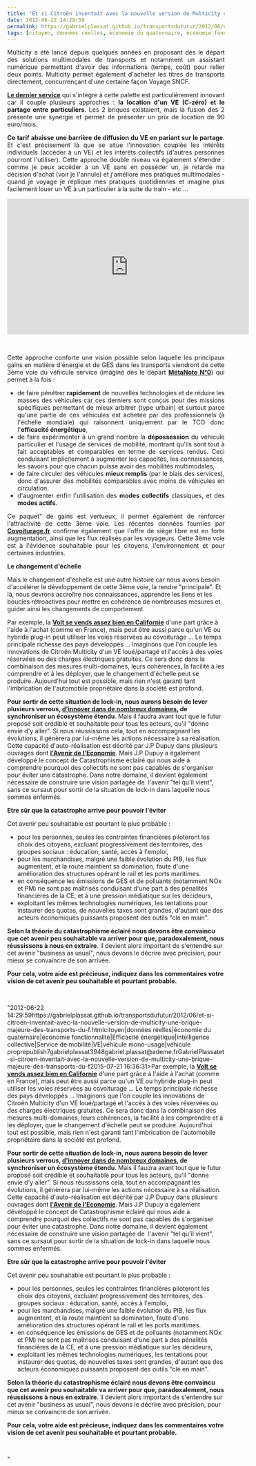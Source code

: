 ```yaml
---
title: "Et si Citroën inventait avec la nouvelle version de Multicity une brique majeure des Transports du Futur ?"
date: 2012-06-22 14:29:59
permalink: https://gabrielplassat.github.io/transportsdufutur/2012/06/et-si-citroen-inventait-avec-la-nouvelle-version-de-multicity-une-brique-majeure-des-transports-du-f.html
tags: [citoyen, données réelles, économie du quaternaire, économie fonctionnalité, Efficacité énergétique, intelligence collective, Service de mobilité, VE, véhicule mono-usage, véhicule propre]
---
```


<p style="text-align: justify;">Multicity a été lancé depuis quelques années en proposant dès le départ des solutions multimodales de transports et notamment un assistant numérique permettant d'avoir des informations (temps, coût) pour relier deux points. Multicity permet également d'acheter les titres de transports directement, concurrençant d'une certaine façon Voyage SNCF. </p> <p style="text-align: justify;"><a href="http://www.multicity.citroen.fr/voiture-mobilite/location-voiture-electrique-autrement/" target="_blank"><strong>Le dernier service</strong></a> qui s'intègre à cette palette est particulièrement innovant car il couple plusieurs approches : <strong>la location d'un VE (C-zéro) et le partage entre particuliers</strong>. Les 2 briques existaient, mais la fusion des 2 présente une synergie et permet de présenter un prix de location de 90 euro/mois.</p> <p style="text-align: justify;"><strong>Ce tarif abaisse une barrière de diffusion du VE en pariant sur le partage</strong>. Et c'est précisement là que se situe l'innovation couplée les intérêts individuels (accéder à un VE) et les intérêts collectifs (d'autres personnes pourront l'utiliser). Cette approche double niveau va également s'étendre : comme je peux accéder à un VE sans en posséder un, je retarde ma décision d'achat (voir je l'annule) et j'améliore mes pratiques multimodales - quand je voyage je réplique mes pratiques quotidiennes et imagine plus facilement louer un VE à un particulier à la suite du train - etc ... </p>  <!--more-->   <p style="text-align: center;"><iframe frameborder="0" height="315" src="http://www.youtube.com/embed/mk_oIuaP_q8" width="560"></iframe></p> <p style="text-align: justify;"> </p> <p style="text-align: justify;">Cette approche conforte une vision possible selon laquelle les principaux gains en matière d'énergie et de GES dans les transports viendront de cette 3ème voie du véhicule service (imaginé dès le départ <a href="https://gabrielplassat.github.io/transportsdufutur/2009/11/le-passage-de-lobjet-vehicule-aux-services-de-mobilite-une-chance.html" target="_blank"><strong>MétaNote N°0</strong></a>) qui permet à la fois :</p> <ul style="text-align: justify;"> <li>de faire pénétrer <strong>rapidement</strong> de nouvelles technologies et de réduire les masses des véhicules car ces derniers sont conçus pour des missions spécifiques permettant de mieux arbitrer (type urbain) et surtout parce qu'une partie de ces véhicules est achetée par des professionnels (à l'échelle mondiale) qui raisonnent uniquement par le TCO donc l'<strong>efficacité énergétique</strong>,</li> <li>de faire expérimenter à un grand nombre la <strong>dépossession</strong> du véhicule particulier et l'usage de services de mobilité, montrant qu'ils sont tout à fait acceptables et comparables en terme de services rendus. Ceci conduisant implicitement à augmenter les capacités, les connaissances, les savoirs pour que chacun puisse avoir des mobilités multimodales,</li> <li>de faire circuler des véhicules <strong>mieux remplis</strong> (par le biais des services), donc d'assurer des mobilités comparables avec moins de véhicules en circulation.</li> <li>d'augmenter enfin l'utilisation des <strong>modes collectifs</strong> classiques, et des <strong>modes actifs</strong>.</li> </ul> <p style="text-align: justify;">Ce paquet" de gains est vertueux, il permet également de renforcer l'attractivité de cette 3ème voie. Les récentes données fournies par <a href="https://gabrielplassat.github.io/transportsdufutur/2012/06/dans-le-monde-de-la-rarete-le-partage-dun-vehicule-ne-sera-plus-une-option.html"" target=""_blank""><strong>Covoiturage.fr</strong></a> confirme également que l'offre de siège libre est en forte augmentation, ainsi que les flux réalisés par les voyageurs. Cette 3ème voie est à l'évidence souhaitable pour les citoyens, l'environnement et pour certaines industries.</p> <p style=""text-align: justify><strong>Le changement d'échelle</strong></p> <p style=""text-align: justify>Mais le changement d'échelle est une autre histoire car nous avons besoin d'accélérer le développement de cette 3ème voie, la rendre "principale". Et là, nous devrons accroître nos connaissances, apprendre les liens et les boucles rétroactives pour mettre en cohérence de nombreuses mesures et guider ainsi les changements de comportement.</p> <p style=""text-align: justify>Par exemple, la <a href=""http://www.plugincars.com/demand-chevy-volt-rise-california-dealerships-beg-volts-122183.html?utm_source=feedburner&utm_medium=feed&utm_campaign=Feed:+PluginCars+%28PluginCars.com+RSS+Feed%29&utm_content=Google+Reader"" target=""_blank""><strong>Volt se vends assez bien en Californie</strong></a> d'une part grâce à l'aide à l'achat (comme en France), mais peut être aussi parce qu'un VE ou hybride plug-in peut utiliser les voies réservées au covoiturage ... Le temps principale richesse des pays développés ... Imaginons que l'on couple les innovations de Citroën Multicity d'un VE loué/partagé et l'accès à des voies réservées ou des charges électriques gratuites. Ce sera donc dans la combinaison des mesures multi-domaines, leurs cohérences, la facilité à les comprendre et à les déployer, que le changement d'échelle peut se produire. Aujourd'hui tout est possible, mais rien n'est garanti tant l'imbrication de l'automobile propriétaire dans la société est profond.</p> <p style=""text-align: justify><strong>Pour sortir de cette situation de lock-in, nous aurons besoin de lever plusieurs verrous, <a href="https://gabrielplassat.github.io/transportsdufutur/2012/06/a-travers-un-exemple-retracons-quelques-innovations-du-domaine-des-transports.html"" target=""_blank"">d'innover dans de nombreux domaines</a>, de synchroniser un écosystème étendu</strong>. Mais il faudra avant tout que le futur proposé soit crédible et souhaitable pour tous les acteurs, qu'il "donne envie d'y aller". Si nous réussissons cela, tout en accompagnant les évolutions, il génèrera par lui-même les actions nécessaire à sa réalisation. Cette capacité d'auto-réalisation est décrité par J.P Dupuy dans plusieurs ouvrages dont <a href="https://gabrielplassat.github.io/transportsdufutur/2012/05/jean-pierre-dupuy-nous-apporte-dans-son-dernier-ouvrage-des-pistes-de-reflexion-pour-nous-aider-a-penser-le-monde-qui-vient.html"" target=""_blank""><strong>l'Avenir de l'Economie</strong></a>. Mais J.P Dupuy a également développé le concept de Catastrophisme éclairé qui nous aide à comprendre pourquoi des collectifs ne sont pas capables de s'organiser pour éviter une catastrophe. Dans notre domaine, il devient également nécessaire de construire une vision partagée de  l'avenir "tel qu'il vient", sans ce sursaut pour sortir de la situation de lock-in dans laquelle nous sommes enfermés.</p> <p style=""text-align: justify><strong>Etre sûr que la catastrophe arrive pour pouvoir l'éviter</strong></p> <p style=""text-align: justify>Cet avenir peu souhaitable est pourtant le plus probable :</p> <ul> <li>pour les personnes, seules les contraintes financières piloteront les choix des citoyens, excluant progressivement des territoires, des groupes sociaux : éducation, santé, accès à l'emploi,</li> <li>pour les marchandises, malgré une faible évolution du PIB, les flux augmentent, et la route maintient sa domination, faute d'une amélioration des structures opérant le rail et les ports maritimes.</li> <li>en conséquence les émissions de GES et de polluants (notamment NOx et PM) ne sont pas maîtrisés conduisant d'une part à des pénalités financières de la CE, et à une pression médiatique sur les décideurs,</li> <li>exploitant les mêmes technologies numériques, les tentations pour instaurer des quotas, de nouvelles taxes sont grandes, d'autant que des acteurs économiques puissants proposent des outils "clé en main".</li> </ul> <p style=""text-align: justify><strong>Selon la théorie du catastrophisme éclairé nous devons être convaincu que cet avenir peu souhaitable va arriver pour que, paradoxalement, nous réussissons à nous en extraire</strong>. Il devient alors important de s'entendre sur cet avenir "business as usual", nous devons le décrire avec précision, pour mieux se convaincre de son arrivée.</p> <p style=""text-align: justify><strong>Pour cela, votre aide est précieuse, indiquez dans les commentaires votre vision de cet avenir peu souhaitable et pourtant probable.</strong></p> <p> </p>"2012-06-22 14:29:59https://gabrielplassat.github.io/transportsdufutur/2012/06/et-si-citroen-inventait-avec-la-nouvelle-version-de-multicity-une-brique-majeure-des-transports-du-f.htmlcitoyen|données réelles|économie du quaternaire|économie fonctionnalité|Efficacité énergétique|intelligence collective|Service de mobilité|VE|véhicule mono-usage|véhicule proprepublish7gabrielplassat3948gabriel.plassat@ademe.frGabrielPlassatet-si-citroen-inventait-avec-la-nouvelle-version-de-multicity-une-brique-majeure-des-transports-du-f2015-07-21 16:36:31>Par exemple, la <a href=""http://www.plugincars.com/demand-chevy-volt-rise-california-dealerships-beg-volts-122183.html?utm_source=feedburner&utm_medium=feed&utm_campaign=Feed:+PluginCars+%28PluginCars.com+RSS+Feed%29&utm_content=Google+Reader"" target=""_blank""><strong>Volt se vends assez bien en Californie</strong></a> d'une part grâce à l'aide à l'achat (comme en France), mais peut être aussi parce qu'un VE ou hybride plug-in peut utiliser les voies réservées au covoiturage ... Le temps principale richesse des pays développés ... Imaginons que l'on couple les innovations de Citroën Multicity d'un VE loué/partagé et l'accès à des voies réservées ou des charges électriques gratuites. Ce sera donc dans la combinaison des mesures multi-domaines, leurs cohérences, la facilité à les comprendre et à les déployer, que le changement d'échelle peut se produire. Aujourd'hui tout est possible, mais rien n'est garanti tant l'imbrication de l'automobile propriétaire dans la société est profond.</p> <p style=""text-align: justify><strong>Pour sortir de cette situation de lock-in, nous aurons besoin de lever plusieurs verrous, <a href="https://gabrielplassat.github.io/transportsdufutur/2012/06/a-travers-un-exemple-retracons-quelques-innovations-du-domaine-des-transports.html"" target=""_blank"">d'innover dans de nombreux domaines</a>, de synchroniser un écosystème étendu</strong>. Mais il faudra avant tout que le futur proposé soit crédible et souhaitable pour tous les acteurs, qu'il "donne envie d'y aller". Si nous réussissons cela, tout en accompagnant les évolutions, il génèrera par lui-même les actions nécessaire à sa réalisation. Cette capacité d'auto-réalisation est décrité par J.P Dupuy dans plusieurs ouvrages dont <a href="https://gabrielplassat.github.io/transportsdufutur/2012/05/jean-pierre-dupuy-nous-apporte-dans-son-dernier-ouvrage-des-pistes-de-reflexion-pour-nous-aider-a-penser-le-monde-qui-vient.html"" target=""_blank""><strong>l'Avenir de l'Economie</strong></a>. Mais J.P Dupuy a également développé le concept de Catastrophisme éclairé qui nous aide à comprendre pourquoi des collectifs ne sont pas capables de s'organiser pour éviter une catastrophe. Dans notre domaine, il devient également nécessaire de construire une vision partagée de  l'avenir "tel qu'il vient", sans ce sursaut pour sortir de la situation de lock-in dans laquelle nous sommes enfermés.</p> <p style=""text-align: justify><strong>Etre sûr que la catastrophe arrive pour pouvoir l'éviter</strong></p> <p style=""text-align: justify>Cet avenir peu souhaitable est pourtant le plus probable :</p> <ul> <li>pour les personnes, seules les contraintes financières piloteront les choix des citoyens, excluant progressivement des territoires, des groupes sociaux : éducation, santé, accès à l'emploi,</li> <li>pour les marchandises, malgré une faible évolution du PIB, les flux augmentent, et la route maintient sa domination, faute d'une amélioration des structures opérant le rail et les ports maritimes.</li> <li>en conséquence les émissions de GES et de polluants (notamment NOx et PM) ne sont pas maîtrisés conduisant d'une part à des pénalités financières de la CE, et à une pression médiatique sur les décideurs,</li> <li>exploitant les mêmes technologies numériques, les tentations pour instaurer des quotas, de nouvelles taxes sont grandes, d'autant que des acteurs économiques puissants proposent des outils "clé en main".</li> </ul> <p style=""text-align: justify><strong>Selon la théorie du catastrophisme éclairé nous devons être convaincu que cet avenir peu souhaitable va arriver pour que, paradoxalement, nous réussissons à nous en extraire</strong>. Il devient alors important de s'entendre sur cet avenir "business as usual", nous devons le décrire avec précision, pour mieux se convaincre de son arrivée.</p> <p style=""text-align: justify><strong>Pour cela, votre aide est précieuse, indiquez dans les commentaires votre vision de cet avenir peu souhaitable et pourtant probable.</strong></p> <p> </p>"
